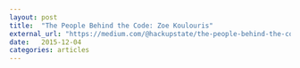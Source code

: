 ```yaml
---
layout: post
title:  "The People Behind the Code: Zoe Koulouris"
external_url: "https://medium.com/@hackupstate/the-people-behind-the-code-zoe-koulouris-9bfea031efa8#.raq8nmlwl"
date:   2015-12-04
categories: articles
---
```

